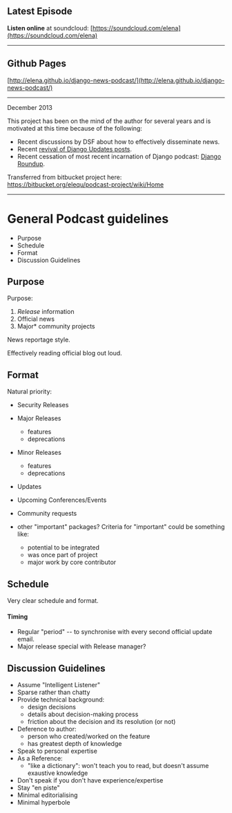 
## Latest Episode


**Listen online** at soundcloud: [https://soundcloud.com/elena](https://soundcloud.com/elena)

---

## Github Pages

[http://elena.github.io/django-news-podcast/](http://elena.github.io/django-news-podcast/)

---

December 2013

This project has been on the mind of the author for several years and is motivated at this time because of the following:

- Recent discussions by DSF about how to effectively disseminate news.
- Recent [revival of Django Updates posts](https://www.djangoproject.com/weblog/2013/dec/09/reviving-django-update-posts/).
- Recent cessation of most recent incarnation of Django podcast: [Django Roundup](http://roundup.lincolnloop.com/).

Transferred from bitbucket project here: https://bitbucket.org/elequ/podcast-project/wiki/Home

---

# General Podcast guidelines

- Purpose
- Schedule
- Format
- Discussion Guidelines


## Purpose

Purpose:

1. *Release* information
2. Official news
3. Major* community projects

News reportage style.

Effectively reading official blog out loud.


## Format

Natural priority:

- Security Releases
- Major Releases
    - features
    - deprecations
- Minor Releases
    - features
    - deprecations
- Updates
- Upcoming Conferences/Events
- Community requests


- other "important" packages? Criteria for "important" could be something like:
    - potential to be integrated
    - was once part of project
    - major work by core contributor

## Schedule

Very clear schedule and format.

#### Timing
- Regular "period" -- to synchronise with every second official update email.
- Major release special with Release manager?


## Discussion Guidelines

- Assume "Intelligent Listener"
- Sparse rather than chatty
- Provide technical background:
    - design decisions
    - details about decision-making process
    - friction about the decision and its resolution (or not)
- Deference to author:
    - person who created/worked on the feature
    - has greatest depth of knowledge
- Speak to personal expertise
- As a Reference:
    - "like a dictionary": won't teach you to read, but doesn't assume exaustive knowledge
- Don't speak if you don't have experience/expertise
- Stay "en piste"
- Minimal editorialising
- Minimal hyperbole
